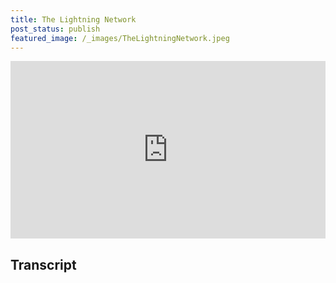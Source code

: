 ```yaml
---
title: The Lightning Network
post_status: publish
featured_image: /_images/TheLightningNetwork.jpeg
---
```


<div style="padding:56.25% 0 0 0;position:relative;"><iframe src="https://player.vimeo.com/video/845863001?badge=0&amp;autopause=0&amp;player_id=0&amp;app_id=58479" frameborder="0" allow="autoplay; fullscreen; picture-in-picture" allowfullscreen style="position:absolute;top:0;left:0;width:100%;height:100%;" title="015 The Lightning Network"></iframe></div>

<div style="margin-bottom:30px;"></div>

## Transcript

